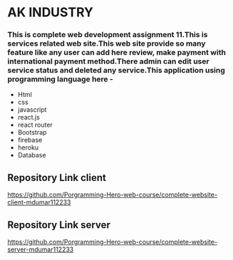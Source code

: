 # AK INDUSTRY

### This is complete web development assignment 11.This is services related web site.This web site provide so many feature like any user can add here review, make payment with international payment method.There admin can edit user service status and deleted any service.This application using programming language here -

- Html
- css
- javascript
- react.js
- react router
- Bootstrap
- firebase
- heroku
- Database

## Repository Link client

https://github.com/Porgramming-Hero-web-course/complete-website-client-mdumar112233

## Repository Link server

https://github.com/Porgramming-Hero-web-course/complete-website-server-mdumar112233